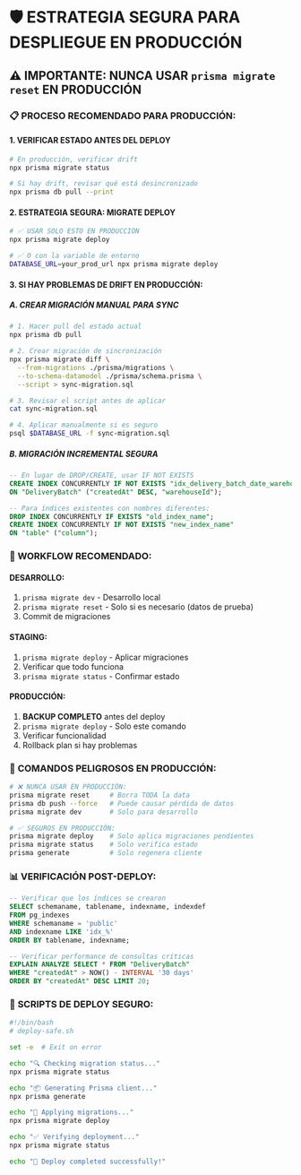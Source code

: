 # 🛡️ ESTRATEGIA SEGURA PARA DESPLIEGUE EN PRODUCCIÓN

## ⚠️ IMPORTANTE: NUNCA USAR `prisma migrate reset` EN PRODUCCIÓN

### 📋 PROCESO RECOMENDADO PARA PRODUCCIÓN:

#### 1. **VERIFICAR ESTADO ANTES DEL DEPLOY**
```bash
# En producción, verificar drift
npx prisma migrate status

# Si hay drift, revisar qué está desincronizado
npx prisma db pull --print
```

#### 2. **ESTRATEGIA SEGURA: MIGRATE DEPLOY**
```bash
# ✅ USAR SOLO ESTO EN PRODUCCIÓN
npx prisma migrate deploy

# ✅ O con la variable de entorno
DATABASE_URL=your_prod_url npx prisma migrate deploy
```

#### 3. **SI HAY PROBLEMAS DE DRIFT EN PRODUCCIÓN:**

##### A. **CREAR MIGRACIÓN MANUAL PARA SYNC**
```bash
# 1. Hacer pull del estado actual
npx prisma db pull

# 2. Crear migración de sincronización
npx prisma migrate diff \
  --from-migrations ./prisma/migrations \
  --to-schema-datamodel ./prisma/schema.prisma \
  --script > sync-migration.sql

# 3. Revisar el script antes de aplicar
cat sync-migration.sql

# 4. Aplicar manualmente si es seguro
psql $DATABASE_URL -f sync-migration.sql
```

##### B. **MIGRACIÓN INCREMENTAL SEGURA**
```sql
-- En lugar de DROP/CREATE, usar IF NOT EXISTS
CREATE INDEX CONCURRENTLY IF NOT EXISTS "idx_delivery_batch_date_warehouse" 
ON "DeliveryBatch" ("createdAt" DESC, "warehouseId");

-- Para índices existentes con nombres diferentes:
DROP INDEX CONCURRENTLY IF EXISTS "old_index_name";
CREATE INDEX CONCURRENTLY IF NOT EXISTS "new_index_name" 
ON "table" ("column");
```

### 🔄 **WORKFLOW RECOMENDADO:**

#### **DESARROLLO:**
1. `prisma migrate dev` - Desarrollo local
2. `prisma migrate reset` - Solo si es necesario (datos de prueba)
3. Commit de migraciones

#### **STAGING:**
1. `prisma migrate deploy` - Aplicar migraciones
2. Verificar que todo funciona
3. `prisma migrate status` - Confirmar estado

#### **PRODUCCIÓN:**
1. **BACKUP COMPLETO** antes del deploy
2. `prisma migrate deploy` - Solo este comando
3. Verificar funcionalidad
4. Rollback plan si hay problemas

### 🚨 **COMANDOS PELIGROSOS EN PRODUCCIÓN:**
```bash
# ❌ NUNCA USAR EN PRODUCCIÓN:
prisma migrate reset     # Borra TODA la data
prisma db push --force   # Puede causar pérdida de datos
prisma migrate dev       # Solo para desarrollo

# ✅ SEGUROS EN PRODUCCIÓN:
prisma migrate deploy    # Solo aplica migraciones pendientes
prisma migrate status    # Solo verifica estado
prisma generate          # Solo regenera cliente
```

### 📊 **VERIFICACIÓN POST-DEPLOY:**
```sql
-- Verificar que los índices se crearon
SELECT schemaname, tablename, indexname, indexdef 
FROM pg_indexes 
WHERE schemaname = 'public' 
AND indexname LIKE 'idx_%'
ORDER BY tablename, indexname;

-- Verificar performance de consultas críticas
EXPLAIN ANALYZE SELECT * FROM "DeliveryBatch" 
WHERE "createdAt" > NOW() - INTERVAL '30 days' 
ORDER BY "createdAt" DESC LIMIT 20;
```

### 🔧 **SCRIPTS DE DEPLOY SEGURO:**
```bash
#!/bin/bash
# deploy-safe.sh

set -e  # Exit on error

echo "🔍 Checking migration status..."
npx prisma migrate status

echo "📦 Generating Prisma client..."
npx prisma generate

echo "🚀 Applying migrations..."
npx prisma migrate deploy

echo "✅ Verifying deployment..."
npx prisma migrate status

echo "🎉 Deploy completed successfully!"
```